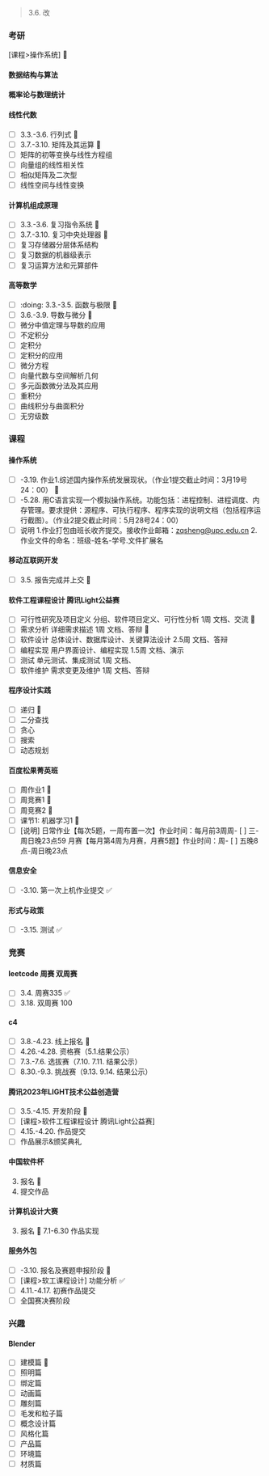 
> 3.6. 改

### 考研

[课程>操作系统] 🔄

#### 数据结构与算法

#### 概率论与数理统计

#### 线性代数
- [ ] 3.3.-3.6. 行列式 🔄
- [ ] 3.7.-3.10. 矩阵及其运算 🔄
- [ ] 矩阵的初等变换与线性方程组
- [ ] 向量组的线性相关性
- [ ] 相似矩阵及二次型
- [ ] 线性空间与线性变换

#### 计算机组成原理
- [ ] 3.3.-3.6. 复习指令系统 🔄
- [ ] 3.7.-3.10. 复习中央处理器 🔄
- [ ] 复习存储器分层体系结构
- [ ] 复习数据的机器级表示
- [ ] 复习运算方法和元算部件

#### 高等数学
- [ ] :doing: 3.3.-3.5. 函数与极限 🔄
- [ ] 3.6.-3.9. 导数与微分 🔄
- [ ] 微分中值定理与导数的应用
- [ ] 不定积分
- [ ] 定积分
- [ ] 定积分的应用
- [ ] 微分方程
- [ ] 向量代数与空间解析几何
- [ ] 多元函数微分法及其应用
- [ ] 重积分
- [ ] 曲线积分与曲面积分
- [ ] 无穷级数

### 课程

#### 操作系统
- [ ] -3.19. 作业1.综述国内操作系统发展现状。（作业1提交截止时间：3月19号24：00） 🔄
- [ ] -5.28. 用C语言实现一个模拟操作系统。功能包括：进程控制、进程调度、内存管理。要求提供：源程序、可执行程序、程序实现的说明文档（包括程序运行截图）。（作业2提交截止时间：5月28号24：00）
- [ ] 说明 1.作业打包由班长收齐提交。接收作业邮箱：zqsheng@upc.edu.cn  2.作业文件的命名：班级-姓名-学号.文件扩展名

#### 移动互联网开发
- [ ] 3.5. 报告完成并上交 🔄

#### 软件工程课程设计 腾讯Light公益赛
- [ ] 可行性研究及项目定义 分组、软件项目定义、可行性分析 1周 文档、交流 🔄
- [ ] 需求分析 详细需求描述 1周 文档、答辩 🔄
- [ ] 软件设计 总体设计、数据库设计、关键算法设计 2.5周 文档、答辩
- [ ] 编程实现 用户界面设计、编程实现 1.5周 文档、演示
- [ ] 测试 单元测试、集成测试 1周 文档、
- [ ] 软件维护 需求变更及维护 1周 文档、答辩

#### 程序设计实践
- [ ] 递归 🔄
- [ ] 二分查找
- [ ] 贪心
- [ ] 搜索
- [ ] 动态规划

#### 百度松果菁英班
- [ ] 周作业1 🔄
- [ ] 周竞赛1 🔄
- [ ] 周竞赛2 🔄
- [ ] 课节1: 机器学习1 🔄
- [ ] [说明] 日常作业【每次5题，一周布置一次】作业时间：每月前3周周- [ ] 三-周日晚23点59 月赛【每月第4周为月赛，月赛5题】作业时间：周- [ ] 五晚8点-周日晚23点

#### 信息安全
- [ ] -3.10. 第一次上机作业提交 ✅

#### 形式与政策
- [ ] -3.15. 测试 ✅

### 竞赛

#### leetcode 周赛 双周赛
- [ ] 3.4. 周赛335 ✅
- [ ] 3.18. 双周赛 100

#### c4
- [ ] 3.8.-4.23. 线上报名 🔄
- [ ] 4.26.-4.28. 资格赛（5.1.结果公示）
- [ ] 7.3.-7.6. 选拔赛（7.10. 7.11. 结果公示）
- [ ] 8.30.-9.3. 挑战赛（9.13. 9.14. 结果公示）

#### 腾讯2023年LIGHT技术公益创造营
- [ ] 3.5.-4.15. 开发阶段 🔄
- [ ] [课程>软件工程课程设计 腾讯Light公益赛]
- [ ] 4.15.-4.20. 作品提交
- [ ] 作品展示&颁奖典礼

#### 中国软件杯
3. 报名 🔄
7. 提交作品

#### 计算机设计大赛
3. 报名 🔄
7.1-6.30 作品实现

#### 服务外包
- [ ] -3.10. 报名及赛题申报阶段 🔄
- [ ] [课程>软工课程设计] 功能分析 ✅
- [ ] 4.11.-4.17. 初赛作品提交
- [ ] 全国赛决赛阶段

### 兴趣

#### Blender
- [ ] 建模篇 🔄
- [ ] 照明篇
- [ ] 绑定篇
- [ ] 动画篇
- [ ] 雕刻篇
- [ ] 毛发和粒子篇
- [ ] 概念设计篇
- [ ] 风格化篇
- [ ] 产品篇
- [ ] 环境篇
- [ ] 材质篇
